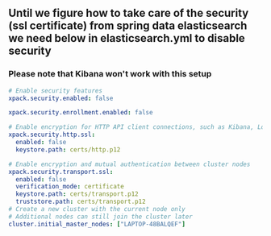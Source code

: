 ## Until we figure how to take care of the security (ssl certificate) from spring data elasticsearch we need below in elasticsearch.yml to disable security 
### Please note that Kibana won't work with this setup

```yaml
# Enable security features
xpack.security.enabled: false

xpack.security.enrollment.enabled: false

# Enable encryption for HTTP API client connections, such as Kibana, Logstash, and Agents
xpack.security.http.ssl:
  enabled: false
  keystore.path: certs/http.p12

# Enable encryption and mutual authentication between cluster nodes
xpack.security.transport.ssl:
  enabled: false
  verification_mode: certificate
  keystore.path: certs/transport.p12
  truststore.path: certs/transport.p12
# Create a new cluster with the current node only
# Additional nodes can still join the cluster later
cluster.initial_master_nodes: ["LAPTOP-48BALQEF"]
```